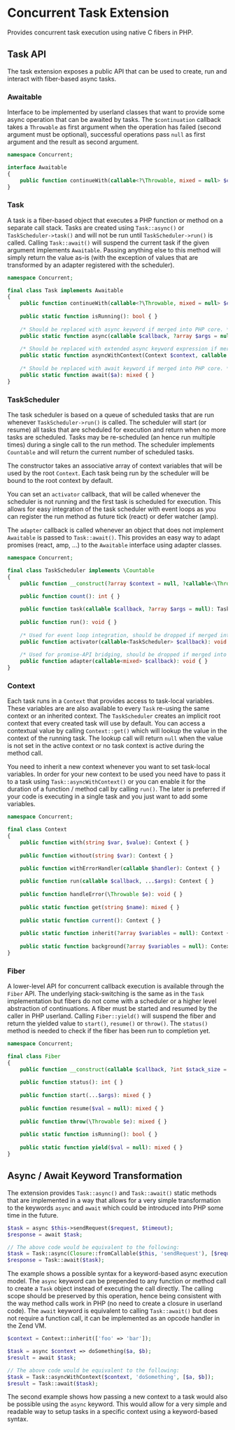 # Concurrent Task Extension

Provides concurrent task execution using native C fibers in PHP.

## Task API

The task extension exposes a public API that can be used to create, run and interact with fiber-based async tasks.

### Awaitable

Interface to be implemented by userland classes that want to provide some async operation that can be awaited by tasks. The `$continuation` callback takes a `Throwable` as first argument when the operation has failed (second argument must be optional), successful operations pass `null` as first argument and the result as second argument.

```php
namespace Concurrent;

interface Awaitable
{
    public function continueWith(callable<?\Throwable, mixed = null> $continuation): void;
}
```

### Task

A task is a fiber-based object that executes a PHP function or method on a separate call stack. Tasks are created using `Task::async()` or `TaskScheduler->task()` and will not be run until `TaskScheduler->run()` is called. Calling `Task::await()` will suspend the current task if the given argument implements `Awaitable`. Passing anything else to this method will simply return the value as-is (with the exception of values that are transformed by an adapter registered with the scheduler).

```php
namespace Concurrent;

final class Task implements Awaitable
{
    public function continueWith(callable<?\Throwable, mixed = null> $continuation): void { }
    
    public static function isRunning(): bool { }
    
    /* Should be replaced with async keyword if merged into PHP core. */
    public static function async(callable $callback, ?array $args = null): Task { }
    
    /* Should be replaced with extended async keyword expression if merged into PHP core. */
    public static function asyncWithContext(Context $context, callable $callback, ?array $args = null): Task { }
    
    /* Should be replaced with await keyword if merged into PHP core. */
    public static function await($a): mixed { }
}
```

### TaskScheduler

The task scheduler is based on a queue of scheduled tasks that are run whenever `TaskScheduler->run()` is called. The scheduler will start (or resume) all tasks that are scheduled for execution and return when no more tasks are scheduled. Tasks may be re-scheduled (an hence run multiple times) during a single call to the run method. The scheduler implements `Countable` and will return the current number of scheduled tasks.

The constructor takes an associative array of context variables that will be used by the root `Context`. Each task being run by the scheduler will be bound to the root context by default.

You can set an `activator` callback, that will be called whenever the scheduler is not running and the first task is scheduled for execution. This allows for easy integration of the task scheduler with event loops as you can register the run method as future tick (react) or defer watcher (amp).

The `adapter` callback is called whenever an object that does not implement `Awaitable` is passed to `Task::await()`. This provides an easy way to adapt promises (react, amp, ...) to the `Awaitable` interface using adapter classes.

```php
namespace Concurrent;

final class TaskScheduler implements \Countable
{
    public function __construct(?array $context = null, ?callable<\Throwable> $errorHandler = null) { }

    public function count(): int { }
    
    public function task(callable $callback, ?array $args = null): Task { }
    
    public function run(): void { }
    
    /* Used for event loop integration, should be dropped if merged into PHP core. */
    public function activator(callable<TaskScheduler> $callback): void { }
    
    /* Used for promise-API bridging, should be dropped if merged into PHP core. */
    public function adapter(callable<mixed> $callback): void { }
}
```

### Context

Each task runs in a `Context` that provides access to task-local variables. These variables are are also available to every `Task` re-using the same context or an inherited context. The `TaskScheduler` creates an implicit root context that every created task will use by default. You can access a contextual value by calling `Context::get()` which will lookup the value in the context of the running task. The lookup call will return `null` when the value is not set in the active context or no task context is active during the method call.

You need to inherit a new context whenever you want to set task-local variables. In order for your new context to be used you need have to pass it to a task using `Task::asyncWithContext()` or you can enable it for the duration of a function / method call by calling `run()`. The later is preferred if your code is executing in a single task and you just want to add some variables.

```php
namespace Concurrent;

final class Context
{
    public function with(string $var, $value): Context { }
    
    public function without(string $var): Context { }

    public function withErrorHandler(callable $handler): Context { }
    
    public function run(callable $callback, ...$args): Context { }
    
    public function handleError(\Throwable $e): void { }
    
    public static function get(string $name): mixed { }
    
    public static function current(): Context { }
    
    public static function inherit(?array $variables = null): Context { }
    
    public static function background(?array $variables = null): Context { }
}
```

### Fiber

A lower-level API for concurrent callback execution is available through the `Fiber` API. The underlying stack-switching is the same as in the `Task` implementation but fibers do not come with a scheduler or a higher level abstraction of continuations. A fiber must be started and resumed by the caller in PHP userland. Calling `Fiber::yield()` will suspend the fiber and return the yielded value to `start()`, `resume()` or `throw()`. The `status()` method is needed to check if the fiber has been run to completion yet.

```php
namespace Concurrent;

final class Fiber
{
    public function __construct(callable $callback, ?int $stack_size = null) { }
    
    public function status(): int { }
    
    public function start(...$args): mixed { }
    
    public function resume($val = null): mixed { }
    
    public function throw(\Throwable $e): mixed { }
    
    public static function isRunning(): bool { }
    
    public static function yield($val = null): mixed { }
}
```

## Async / Await Keyword Transformation

The extension provides `Task::async()` and `Task::await()` static methods that are implemented in a way that allows for a very simple transformation to the keywords `async` and `await` which could be introduced into PHP some time in the future.

```php
$task = async $this->sendRequest($request, $timeout);
$response = await $task;

// The above code would be equivalent to the following:
$task = Task::async(Closure::fromCallable($this, 'sendRequest'), [$request, $timeout]);
$response = Task::await($task);
```

The example shows a possible syntax for a keyword-based async execution model. The `async` keyword can be prepended to any function or method call to create a `Task` object instead of executing the call directly. The calling scope should be preserved by this operation, hence being consistent with the way method calls work in PHP (no need to create a closure in userland code). The `await` keyword is equivalent to calling `Task::await()` but does not require a function call, it can be implemented as an opcode handler in the Zend VM.

```php
$context = Context::inherit(['foo' => 'bar']);

$task = async $context => doSomething($a, $b);
$result = await $task;

// The above code would be equivalent to the following:
$task = Task::asyncWithContext($context, 'doSomething', [$a, $b]);
$result = Task::await($task);
```

The second example shows how passing a new context to a task would also be possible using the `async` keyword. This would allow for a very simple and readable way to setup tasks in a specific context using a keyword-based syntax.
